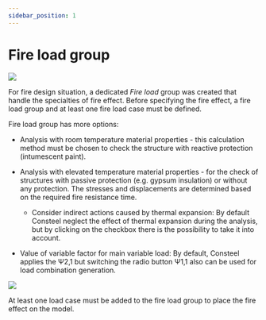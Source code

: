 ```yaml
---
sidebar_position: 1
---
```

# Fire load group

[![](https://Consteelsoftware.com/wp-content/uploads/2021/04/12-1-fire-load-group-1.png)](./img/wp-content-uploads-2021-04-12-1-fire-load-group-1.png)

<!-- /wp:image -->

<!-- wp:paragraph {"align":"justify"} -->

For fire design situation, a dedicated _Fire load_ group was created that handle the specialties of fire effect. Before specifying the fire effect, a fire load group and at least one fire load case must be defined.

<!-- /wp:paragraph -->

<!-- wp:paragraph -->

Fire load group has more options:

<!-- /wp:paragraph -->

<!-- wp:list -->

- Analysis with room temperature material properties - this calculation method must be chosen to check the structure with reactive protection (intumescent paint).

- Analysis with elevated temperature material properties - for the check of structures with passive protection (e.g. gypsum insulation) or without any protection. The stresses and displacements are determined based on the required fire resistance time.

  - Consider indirect actions caused by thermal expansion: By default Consteel neglect the effect of thermal expansion during the analysis, but by clicking on the checkbox there is the possibility to take it into account.

- Value of variable factor for main variable load: By default, Consteel applies the Ψ2,1 but switching the radio button Ψ1,1 also can be used for load combination generation.

<!-- /wp:list -->

<!-- wp:image {"align":"right","id":16725,"width":375,"height":412,"sizeSlug":"full","linkDestination":"media"} -->

[![](https://Consteelsoftware.com/wp-content/uploads/2021/04/12-1-fire-load-settings.png)](./img/wp-content-uploads-2021-04-12-1-fire-load-settings.png)

<!-- /wp:image -->

<!-- wp:paragraph -->

At least one load case must be added to the fire load group to place the fire effect on the model.

<!-- /wp:paragraph -->
